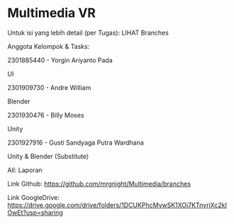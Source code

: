 # Multimedia VR
Untuk isi yang lebih detail (per Tugas): LIHAT Branches

Anggota Kelompok & Tasks:

2301885440 - Yorgin Ariyanto Pada

UI

2301909730 - Andre William

Blender

2301930476 - Billy Moses

Unity

2301927916 - Gusti Sandyaga Putra Wardhana

Unity & Blender (Substitute)

All: Laporan

Link Github: https://github.com/mrgnight/Multimedia/branches

Link GoogleDrive: https://drive.google.com/drive/folders/1DCUKPhcMywSK1XOi7KTnyrjXc2kIOwEt?usp=sharing
